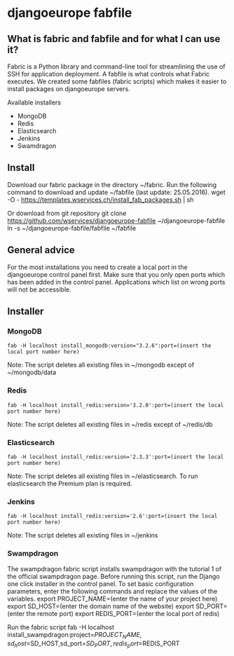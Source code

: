 # djangoeurope fabfile

## What is fabric and fabfile and for what I can use it?
Fabric is a Python library and command-line tool for streamlining the use of SSH for application deployment. 
A fabfile is what controls what Fabric executes.
We created some fabfiles (fabric scripts) which makes it easier to install packages on djangoeurope servers.

Available installers

* MongoDB
* Redis
* Elasticsearch
* Jenkins
* Swamdragon


## Install
Download our fabric package in the directory ~/fabric.
Run the following command to download and update ~/fabfile (last update: 25.05.2016).
    wget -O - https://templates.wservices.ch/install_fab_packages.sh | sh

Or download from git repository
    git clone https://github.com/wservices/djangoeurope-fabfile ~/djangoeurope-fabfile
    ln -s ~/djangoeurope-fabfile/fabfile ~/fabfile


## General advice
For the most installations you need to create a local port in the djangoeurope control panel first. Make sure that you only open ports which has been added in the control panel. Applications which list on wrong ports will not be accessible.


## Installer
### MongoDB
    fab -H localhost install_mongodb:version="3.2.6":port=(insert the local port number here)

Note: The script deletes all existing files in ~/mongodb except of ~/mongodb/data


### Redis
    fab -H localhost install_redis:version='3.2.0':port=(insert the local port number here)

Note: The script deletes all existing files in ~/redis except of ~/redis/db


### Elasticsearch
    fab -H localhost install_redis:version='2.3.3':port=(insert the local port number here)

Note: The script deletes all existing files in ~/elasticsearch. To run elasticsearch the Premium plan is required.


### Jenkins
    fab -H localhost install_redis:version='2.6':port=(insert the local port number here)

Note: The script deletes all existing files in ~/jenkins


### Swampdragon
The swampdragon fabric script installs swampdragon with the tutorial 1 of the official swampdragon page. Before running this script, run the Django one click installer in the control panel.
To set basic configuration parameters, enter the following commands and replace the values of the variables.
    export PROJECT_NAME=(enter the name of your project here)
    export SD_HOST=(enter the domain name of the website)
    export SD_PORT=(enter the remote port)
    export REDIS_PORT=(enter the local port of redis)

Run the fabric script
    fab -H localhost install_swampdragon:project=$PROJECT_NAME,sd_host=$SD_HOST,sd_port=$SD_PORT,redis_port=$REDIS_PORT

